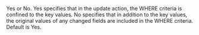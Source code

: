 Yes or No. Yes specifies that in the update action, the WHERE criteria is confined to the key
	values. No specifies that in addition to the key values, the original values of any changed fields
	are included in the WHERE criteria. Default is Yes.